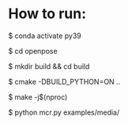 # How to run:

$ conda activate py39

$ cd openpose

$ mkdir build && cd build

$ cmake -DBUILD_PYTHON=ON ..

$ make -j$(nproc)

$ python mcr.py examples/media/